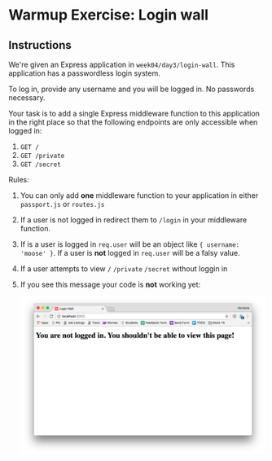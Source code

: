# Warmup Exercise: Login wall

## Instructions

We're given an Express application in `week04/day3/login-wall`. This
application has a passwordless login system.

To log in, provide any username and you will be logged in. No
passwords necessary.

Your task is to add a single Express middleware function to this application
in the right place so that the following endpoints are only accessible
when logged in:

1. `GET /`
1. `GET /private`
1. `GET /secret`

Rules:

1. You can only add **one** middleware function to your application in either
  `passport.js` or `routes.js`
1. If a user is not logged in redirect them to `/login` in your
  middleware function.
1. If is a user is logged in `req.user` will be an object like
   `{ username: 'moose' }`. If a user is **not** logged in
   `req.user` will be a falsy value.
1. If a user attempts to view `/` `/private` `/secret` without loggin in
1. If you see this message your code is **not** working yet:

   ![](img/error.png)

